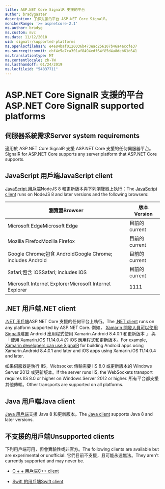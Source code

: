 ```yaml
---
title: ASP.NET Core SignalR 支援的平台
author: bradygaster
description: 了解支援的平台 ASP.NET Core SignalR。
monikerRange: '>= aspnetcore-2.1'
ms.author: bradyg
ms.custom: mvc
ms.date: 11/12/2018
uid: signalr/supported-platforms
ms.openlocfilehash: e4e84baf0120036b473eac256107b46a4accfe37
ms.sourcegitcommit: ebf4e5a7ca301af8494edf64f85d4a8deb61d641
ms.translationtype: MT
ms.contentlocale: zh-TW
ms.lasthandoff: 01/24/2019
ms.locfileid: "54837711"
---
```

# <a name="aspnet-core-signalr-supported-platforms"></a><span data-ttu-id="a5de2-103">ASP.NET Core SignalR 支援的平台</span><span class="sxs-lookup"><span data-stu-id="a5de2-103">ASP.NET Core SignalR supported platforms</span></span>

## <a name="server-system-requirements"></a><span data-ttu-id="a5de2-104">伺服器系統需求</span><span class="sxs-lookup"><span data-stu-id="a5de2-104">Server system requirements</span></span>

<span data-ttu-id="a5de2-105">適用於 ASP.NET Core SignalR 支援 ASP.NET Core 支援的任何伺服器平台。</span><span class="sxs-lookup"><span data-stu-id="a5de2-105">SignalR for ASP.NET Core supports any server platform that ASP.NET Core supports.</span></span>

## <a name="javascript-client"></a><span data-ttu-id="a5de2-106">JavaScript 用戶端</span><span class="sxs-lookup"><span data-stu-id="a5de2-106">JavaScript client</span></span>

<span data-ttu-id="a5de2-107">[JavaScript 用戶端](https://www.npmjs.com/package/@aspnet/signalr)NodeJS 8 和更新版本與下列瀏覽器上執行：</span><span class="sxs-lookup"><span data-stu-id="a5de2-107">The [JavaScript client](https://www.npmjs.com/package/@aspnet/signalr) runs on NodeJS 8 and later versions and the following browsers:</span></span>

| <span data-ttu-id="a5de2-108">瀏覽器</span><span class="sxs-lookup"><span data-stu-id="a5de2-108">Browser</span></span>                         | <span data-ttu-id="a5de2-109">版本</span><span class="sxs-lookup"><span data-stu-id="a5de2-109">Version</span></span> |
| ------------------------------- | ------- |
| <span data-ttu-id="a5de2-110">Microsoft Edge</span><span class="sxs-lookup"><span data-stu-id="a5de2-110">Microsoft Edge</span></span>                  | <span data-ttu-id="a5de2-111">目前的</span><span class="sxs-lookup"><span data-stu-id="a5de2-111">current</span></span> |
| <span data-ttu-id="a5de2-112">Mozilla Firefox</span><span class="sxs-lookup"><span data-stu-id="a5de2-112">Mozilla Firefox</span></span>                 | <span data-ttu-id="a5de2-113">目前的</span><span class="sxs-lookup"><span data-stu-id="a5de2-113">current</span></span> |
| <span data-ttu-id="a5de2-114">Google Chrome;包含 Android</span><span class="sxs-lookup"><span data-stu-id="a5de2-114">Google Chrome; includes Android</span></span> | <span data-ttu-id="a5de2-115">目前的</span><span class="sxs-lookup"><span data-stu-id="a5de2-115">current</span></span> |
| <span data-ttu-id="a5de2-116">Safari;包含 iOS</span><span class="sxs-lookup"><span data-stu-id="a5de2-116">Safari; includes iOS</span></span>            | <span data-ttu-id="a5de2-117">目前的</span><span class="sxs-lookup"><span data-stu-id="a5de2-117">current</span></span> |
| <span data-ttu-id="a5de2-118">Microsoft Internet Explorer</span><span class="sxs-lookup"><span data-stu-id="a5de2-118">Microsoft Internet Explorer</span></span>     | <span data-ttu-id="a5de2-119">11</span><span class="sxs-lookup"><span data-stu-id="a5de2-119">11</span></span>      |
 
## <a name="net-client"></a><span data-ttu-id="a5de2-120">.NET 用戶端</span><span class="sxs-lookup"><span data-stu-id="a5de2-120">.NET client</span></span>

<span data-ttu-id="a5de2-121">[.NET 用戶端](https://www.nuget.org/packages/Microsoft.AspNetCore.SignalR/)ASP.NET Core 支援的任何平台上執行。</span><span class="sxs-lookup"><span data-stu-id="a5de2-121">The [.NET client](https://www.nuget.org/packages/Microsoft.AspNetCore.SignalR/) runs on any platform supported by ASP.NET Core.</span></span> <span data-ttu-id="a5de2-122">例如， [Xamarin 開發人員可以使用 SignalR](https://github.com/aspnet/Announcements/issues/305)建置 Android 應用程式使用 Xamarin.Android 8.4.0.1 和更新版本 」 與 「 使用 Xamarin.iOS 11.14.0.4 的 iOS 應用程式和更新版本。</span><span class="sxs-lookup"><span data-stu-id="a5de2-122">For example, [Xamarin developers can use SignalR](https://github.com/aspnet/Announcements/issues/305) for building Android apps using Xamarin.Android 8.4.0.1 and later and iOS apps using Xamarin.iOS 11.14.0.4 and later.</span></span>

<span data-ttu-id="a5de2-123">如果伺服器是執行 IIS，Websocket 傳輸需要 IIS 8.0 或更新版本的 Windows Server 2012 或更新版本。</span><span class="sxs-lookup"><span data-stu-id="a5de2-123">If the server runs IIS, the WebSockets transport requires IIS 8.0 or higher on Windows Server 2012 or higher.</span></span> <span data-ttu-id="a5de2-124">所有平台都支援其他傳輸。</span><span class="sxs-lookup"><span data-stu-id="a5de2-124">Other transports are supported on all platforms.</span></span>

## <a name="java-client"></a><span data-ttu-id="a5de2-125">Java 用戶端</span><span class="sxs-lookup"><span data-stu-id="a5de2-125">Java client</span></span>

<span data-ttu-id="a5de2-126">[Java 用戶端](https://search.maven.org/artifact/com.microsoft.aspnet/signalr)支援 Java 8 和更新版本。</span><span class="sxs-lookup"><span data-stu-id="a5de2-126">The [Java client](https://search.maven.org/artifact/com.microsoft.aspnet/signalr) supports Java 8 and later versions.</span></span>

## <a name="unsupported-clients"></a><span data-ttu-id="a5de2-127">不支援的用戶端</span><span class="sxs-lookup"><span data-stu-id="a5de2-127">Unsupported clients</span></span>

<span data-ttu-id="a5de2-128">下列用戶端可用，但會實驗性或非官方。</span><span class="sxs-lookup"><span data-stu-id="a5de2-128">The following clients are available but are experimental or unofficial.</span></span> <span data-ttu-id="a5de2-129">它們目前不支援，且可能永遠無法。</span><span class="sxs-lookup"><span data-stu-id="a5de2-129">They aren't currently supported and may never be.</span></span>

* [<span data-ttu-id="a5de2-130">C + + 用戶端</span><span class="sxs-lookup"><span data-stu-id="a5de2-130">C++ client</span></span>](https://github.com/aspnet/SignalR/tree/master/clients/cpp)

* [<span data-ttu-id="a5de2-131">Swift 的用戶端</span><span class="sxs-lookup"><span data-stu-id="a5de2-131">Swift client</span></span>](https://github.com/moozzyk/SignalR-Client-Swift)
